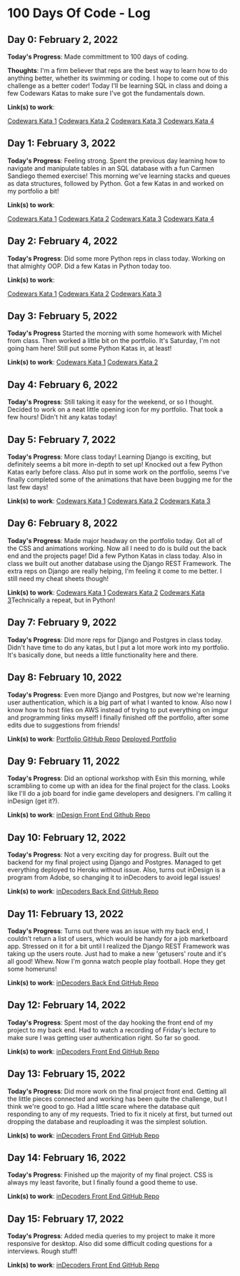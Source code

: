 # 100 Days Of Code - Log

## Day 0: February 2, 2022

**Today's Progress**: Made committment to 100 days of coding.

**Thoughts**: I'm a firm believer that reps are the best way to learn how to do anything better, whether its swimming or coding. I hope to come out of this challenge as a better coder! Today I'll be learning SQL in class and doing a few Codewars Katas to make sure I've got the fundamentals down.

**Link(s) to work**: 

[Codewars Kata 1](https://www.codewars.com/kata/55a70521798b14d4750000a4)
[Codewars Kata 2](https://www.codewars.com/kata/56676e8fabd2d1ff3000000c)
[Codewars Kata 3](https://www.codewars.com/kata/56747fd5cb988479af000028)
[Codewars Kata 4](https://www.codewars.com/kata/56bc28ad5bdaeb48760009b0)

## Day 1: February 3, 2022

**Today's Progress**: Feeling strong. Spent the previous day learning how to navigate and manipulate tables in an SQL database with a fun Carmen Sandiego themed exercise! This morning we've learning stacks and queues as data structures, followed by Python. Got a few Katas in and worked on my portfolio a bit! 

**Link(s) to work**:

[Codewars Kata 1](https://www.codewars.com/kata/54edbc7200b811e956000556)
[Codewars Kata 2](https://www.codewars.com/kata/55f9bca8ecaa9eac7100004a)
[Codewars Kata 3](https://www.codewars.com/kata/57356c55867b9b7a60000bd7)
[Codewars Kata 4](https://www.codewars.com/kata/57eadb7ecd143f4c9c0000a3)

## Day 2: February 4, 2022

**Today's Progress**: Did some more Python reps in class today. Working on that almighty OOP. Did a few Katas in Python today too.

**Link(s) to work**:

[Codewars Kata 1](https://www.codewars.com/kata/523b4ff7adca849afe000035)
[Codewars Kata 2](https://www.codewars.com/kata/5390bac347d09b7da40006f6)
[Codewars Kata 3](https://www.codewars.com/kata/554e4a2f232cdd87d9000038)

## Day 3: February 5, 2022

**Today's Progress** Started the morning with some homework with Michel from class. Then worked a little bit on the portfolio. It's Saturday, I'm not going ham here! Still put some Python Katas in, at least!

**Link(s) to work**:
[Codewars Kata 1](https://www.codewars.com/kata/5168bb5dfe9a00b126000018)
[Codewars Kata 2](https://www.codewars.com/kata/55f8a9c06c018a0d6e000132)

## Day 4: February 6, 2022

**Today's Progress**: Still taking it easy for the weekend, or so I thought. Decided to work on a neat little opening icon for my portfolio. That took a few hours! Didn't hit any katas today!

## Day 5: February 7, 2022

**Today's Progress**: More class today! Learning Django is exciting, but definitely seems a bit more in-depth to set up! Knocked out a few Python Katas early before class. Also put in some work on the portfolio, seems I've finally completed some of the animations that have been bugging me for the last few days!

**Link(s) to work**:
[Codewars Kata 1](https://www.codewars.com/kata/57cebe1dc6fdc20c57000ac9)
[Codewars Kata 2](https://www.codewars.com/kata/5d5ee4c35162d9001af7d699)
[Codewars Kata 3](https://www.codewars.com/kata/515de9ae9dcfc28eb6000001)

## Day 6: February 8, 2022

**Today's Progress**: Made major headway on the portfolio today. Got all of the CSS and animations working. Now all I need to do is build out the back end and the projects page! Did a few Python Katas in class today. Also in class we built out another database using the Django REST Framework. The extra reps on Django are really helping, I'm feeling it come to me better. I still need my cheat sheets though!

**Link(s) to work**:
[Codewars Kata 1](https://www.codewars.com/kata/5500d54c2ebe0a8e8a0003fd)
[Codewars Kata 2](https://www.codewars.com/kata/57eb8fcdf670e99d9b000272)
[Codewars Kata 3](https://www.codewars.com/kata/56bc28ad5bdaeb48760009b0)Technically a repeat, but in Python!

## Day 7: February 9, 2022

**Today's Progress**: Did more reps for Django and Postgres in class today. Didn't have time to do any katas, but I put a lot more work into my portfolio. It's basically done, but needs a little functionality here and there.

## Day 8: February 10, 2022

**Today's Progress**: Even more Django and Postgres, but now we're learning user authentication, which is a big part of what I wanted to know. Also now I know how to host files on AWS instead of trying to put everything on imgur and programming links myself! I finally finished off the portfolio, after some edits due to suggestions from friends!

**Link(s) to work**:
[Portfolio GitHub Repo](https://github.com/kshieldsDTS/portfolio-front-end)
[Deployed Portfolio](https://kshields.netlify.app/)

## Day 9: February 11, 2022

**Today's Progress**: Did an optional workshop with Esin this morning, while scrambling to come up with an idea for the final project for the class. Looks like I'll do a job board for indie game developers and designers. I'm calling it inDesign (get it?).

**Link(s) to work**:
[inDesign Front End Github Repo](https://github.com/kshieldsDTS/inDesign)

## Day 10: February 12, 2022

**Today's Progress**: Not a very exciting day for progress. Built out the backend for my final project using Django and Postgres. Managed to get everything deployed to Heroku without issue. Also, turns out inDesign is a program from Adobe, so changing it to inDecoders to avoid legal issues!

**Link(s) to work**:
[inDecoders Back End GitHub Repo](https://github.com/kshieldsDTS/inDecoders-back)

## Day 11: February 13, 2022

**Today's Progress**: Turns out there was an issue with my back end, I couldn't return a list of users, which would be handy for a job marketboard app. Stressed on it for a bit until I realized the Django REST Framework was taking up the users route. Just had to make a new 'getusers' route and it's all good! Whew. Now I'm gonna watch people play football. Hope they get some homeruns!

**Link(s) to work**:
[inDecoders Back End GitHub Repo](https://github.com/kshieldsDTS/inDecoders-back)

## Day 12: February 14, 2022

**Today's Progress**: Spent most of the day hooking the front end of my project to my back end. Had to watch a recording of Friday's lecture to make sure I was getting user authentication right. So far so good.

**Link(s) to work**:
[inDecoders Front End GitHub Repo](https://github.com/kshieldsDTS/inDecoders-front)

## Day 13: February 15, 2022

**Today's Progress**: Did more work on the final project front end. Getting all the little pieces connected and working has been quite the challenge, but I think we're good to go. Had a little scare where the database quit responding to any of my requests. Tried to fix it nicely at first, but turned out dropping the database and reuploading it was the simplest solution.

**Link(s) to work**: 
[inDecoders Front End GitHub Repo](https://github.com/kshieldsDTS/inDecoders-front)

## Day 14: February 16, 2022

**Today's Progress**: Finished up the majority of my final project. CSS is always my least favorite, but I finally found a good theme to use.

**Link(s) to work**: 
[inDecoders Front End GitHub Repo](https://github.com/kshieldsDTS/inDecoders-front)

## Day 15: February 17, 2022

**Today's Progress**: Added media queries to my project to make it more responsive for desktop. Also did some difficult coding questions for a interviews. Rough stuff!

**Link(s) to work**: 
[inDecoders Front End GitHub Repo](https://github.com/kshieldsDTS/inDecoders-front)
<!-- ### Day X: <Date>

**Today's Progress**: 

**Thoughts**:

**Link(s) to work**: -->